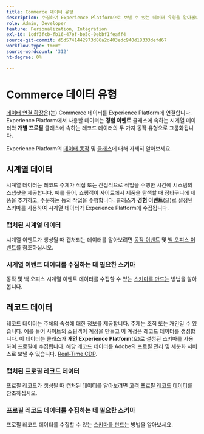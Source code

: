 ```yaml
---
title: Commerce 데이터 유형
description: 수집하여 Experience Platform으로 보낼 수 있는 데이터 유형을 알아봅니다.
role: Admin, Developer
feature: Personalization, Integration
exl-id: 1cdf3fcb-fb16-47ef-be5c-0ebbf1feaff4
source-git-commit: d5d5741442973d86a2d403edc940d18333defd67
workflow-type: tm+mt
source-wordcount: '312'
ht-degree: 0%

---
```


# Commerce 데이터 유형

[데이터 연결 확장](overview.md)은(는) Commerce 데이터를 Experience Platform에 연결합니다. Experience Platform에서 사용할 데이터는 **경험 이벤트** 클래스에 속하는 시계열 데이터와 **개별 프로필** 클래스에 속하는 레코드 데이터의 두 가지 동작 유형으로 그룹화됩니다.

Experience Platform의 [데이터 동작](https://experienceleague.adobe.com/docs/experience-platform/xdm/schema/composition.html#data-behaviors) 및 [클래스](https://experienceleague.adobe.com/docs/experience-platform/xdm/schema/composition.html#class)에 대해 자세히 알아보세요.

## 시계열 데이터

시계열 데이터는 레코드 주체가 직접 또는 간접적으로 작업을 수행한 시간에 시스템의 스냅샷을 제공합니다. 예를 들어, 쇼핑객이 사이트에서 제품을 탐색할 때 장바구니에 제품을 추가하고, 주문하는 등의 작업을 수행합니다. 클래스가 **경험 이벤트**(으)로 설정된 스키마를 사용하여 시계열 데이터가 Experience Platform에 수집됩니다.

### 캡처된 시계열 데이터

시계열 이벤트가 생성될 때 캡처되는 데이터를 알아보려면 [동작 이벤트](events.md) 및 [백 오피스 이벤트](events-backoffice.md)를 참조하십시오.

### 시계열 이벤트 데이터를 수집하는 데 필요한 스키마

동작 및 백 오피스 시계열 이벤트 데이터를 수집할 수 있는 [스키마를 만드는](update-xdm.md) 방법을 알아봅니다.

## 레코드 데이터

레코드 데이터는 주체의 속성에 대한 정보를 제공합니다. 주제는 조직 또는 개인일 수 있습니다. 예를 들어 사이트의 쇼핑객이 계정을 만들고 이 계정은 레코드 데이터를 생성합니다. 이 데이터는 클래스가 **개인 Experience Platform**(으)로 설정된 스키마를 사용하여 프로필에 수집됩니다. 해당 레코드 데이터를 Adobe의 프로필 관리 및 세분화 서비스로 보낼 수 있습니다. [Real-Time CDP](https://experienceleague.adobe.com/docs/experience-platform/rtcdp/intro/rtcdp-intro/overview.html?lang=ko-KR).

### 캡처된 프로필 레코드 데이터

프로필 레코드가 생성될 때 캡처된 데이터를 알아보려면 [고객 프로필 레코드 데이터](events-profilerecord.md)를 참조하십시오.

### 프로필 레코드 데이터를 수집하는 데 필요한 스키마

프로필 레코드 데이터를 수집할 수 있는 [스키마를 만드는](profile-data.md) 방법을 알아보세요.

